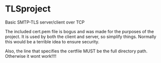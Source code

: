 # TLSproject
Basic SMTP-TLS server/client over TCP

The included cert.pem file is bogus and was made for the purposes of the project. It is used by both the client and server, so simplify things. Normally this would be a terrible idea to ensure security.

Also, the line that specifies the certfile MUST be the full directory path. Otherwise it wont work!!!!
